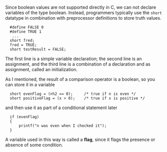 Since boolean values are not supported directly in C, we can not declare variables of the type boolean.  Instead, programmers typically use the `short` datatype in combination with  preprocessor definitions to store truth values.

```code
  #define FALSE 0
  #define TRUE 1
   ...
  short fred;
  fred = TRUE;
  short testResult = FALSE;
```
The first line is a simple variable declaration; the second line is an assignment, and the third line is a combination of a declaration and as assignment,  called an initialization.


As I mentioned, the result of a comparison operator is a boolean, so you can store it in a variable

```code
  short evenFlag = (n%2 == 0);     /* true if n is even */
  short positiveFlag = (x > 0);    /* true if x is positive */
```
and then use it as part of a conditional statement later

```code
  if (evenFlag) 
  {
      printf("n was even when I checked it");
  }
```
A variable used in this way is called a **flag**, since it flags the presence or absence of some condition.
